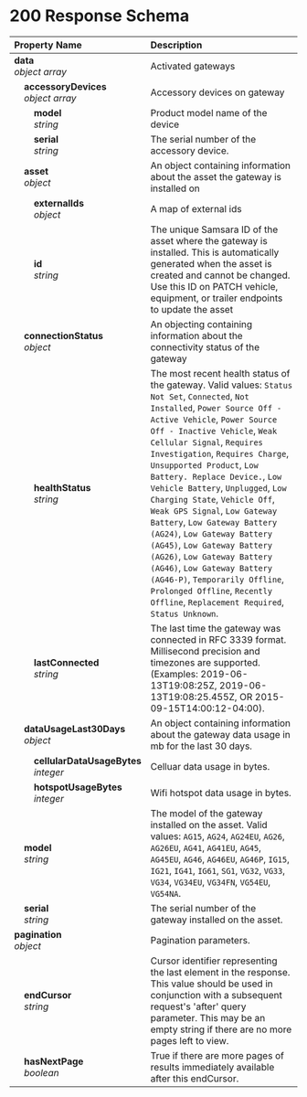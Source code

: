 # 200 Response Schema
| Property Name | Description |
| :------------ | :---------- |
| **data**<br/>_object array_ | Activated gateways |
| **&nbsp;&nbsp;&nbsp;&nbsp;accessoryDevices**<br/>_&nbsp;&nbsp;&nbsp;&nbsp;object array_ | Accessory devices on gateway |
| **&nbsp;&nbsp;&nbsp;&nbsp;&nbsp;&nbsp;&nbsp;&nbsp;model**<br/>_&nbsp;&nbsp;&nbsp;&nbsp;&nbsp;&nbsp;&nbsp;&nbsp;string_ | Product model name of the device |
| **&nbsp;&nbsp;&nbsp;&nbsp;&nbsp;&nbsp;&nbsp;&nbsp;serial**<br/>_&nbsp;&nbsp;&nbsp;&nbsp;&nbsp;&nbsp;&nbsp;&nbsp;string_ | The serial number of the accessory device. |
| **&nbsp;&nbsp;&nbsp;&nbsp;asset**<br/>_&nbsp;&nbsp;&nbsp;&nbsp;object_ | An object containing information about the asset the gateway is installed on |
| **&nbsp;&nbsp;&nbsp;&nbsp;&nbsp;&nbsp;&nbsp;&nbsp;externalIds**<br/>_&nbsp;&nbsp;&nbsp;&nbsp;&nbsp;&nbsp;&nbsp;&nbsp;object_ | A map of external ids |
| **&nbsp;&nbsp;&nbsp;&nbsp;&nbsp;&nbsp;&nbsp;&nbsp;id**<br/>_&nbsp;&nbsp;&nbsp;&nbsp;&nbsp;&nbsp;&nbsp;&nbsp;string_ | The unique Samsara ID of the asset where the gateway is installed. This is automatically generated when the asset is created and cannot be changed. Use this ID on PATCH vehicle, equipment, or trailer endpoints to update the asset |
| **&nbsp;&nbsp;&nbsp;&nbsp;connectionStatus**<br/>_&nbsp;&nbsp;&nbsp;&nbsp;object_ | An objecting containing information about the connectivity status of the gateway |
| **&nbsp;&nbsp;&nbsp;&nbsp;&nbsp;&nbsp;&nbsp;&nbsp;healthStatus**<br/>_&nbsp;&nbsp;&nbsp;&nbsp;&nbsp;&nbsp;&nbsp;&nbsp;string_ | The most recent health status of the gateway. Valid values: `Status Not Set`, `Connected`, `Not Installed`, `Power Source Off - Active Vehicle`, `Power Source Off - Inactive Vehicle`, `Weak Cellular Signal`, `Requires Investigation`, `Requires Charge`, `Unsupported Product`, `Low Battery. Replace Device.`, `Low Vehicle Battery`, `Unplugged`, `Low Charging State`, `Vehicle Off`, `Weak GPS Signal`, `Low Gateway Battery`, `Low Gateway Battery (AG24)`, `Low Gateway Battery (AG45)`, `Low Gateway Battery (AG26)`, `Low Gateway Battery (AG46)`, `Low Gateway Battery (AG46-P)`, `Temporarily Offline`, `Prolonged Offline`, `Recently Offline`, `Replacement Required`, `Status Unknown`. |
| **&nbsp;&nbsp;&nbsp;&nbsp;&nbsp;&nbsp;&nbsp;&nbsp;lastConnected**<br/>_&nbsp;&nbsp;&nbsp;&nbsp;&nbsp;&nbsp;&nbsp;&nbsp;string_ | The last time the gateway was connected in RFC 3339 format. Millisecond precision and timezones are supported. (Examples: 2019-06-13T19:08:25Z, 2019-06-13T19:08:25.455Z, OR 2015-09-15T14:00:12-04:00). |
| **&nbsp;&nbsp;&nbsp;&nbsp;dataUsageLast30Days**<br/>_&nbsp;&nbsp;&nbsp;&nbsp;object_ | An object containing information about the gateway data usage in mb for the last 30 days. |
| **&nbsp;&nbsp;&nbsp;&nbsp;&nbsp;&nbsp;&nbsp;&nbsp;cellularDataUsageBytes**<br/>_&nbsp;&nbsp;&nbsp;&nbsp;&nbsp;&nbsp;&nbsp;&nbsp;integer_ | Celluar data usage in bytes. |
| **&nbsp;&nbsp;&nbsp;&nbsp;&nbsp;&nbsp;&nbsp;&nbsp;hotspotUsageBytes**<br/>_&nbsp;&nbsp;&nbsp;&nbsp;&nbsp;&nbsp;&nbsp;&nbsp;integer_ | Wifi hotspot data usage in bytes. |
| **&nbsp;&nbsp;&nbsp;&nbsp;model**<br/>_&nbsp;&nbsp;&nbsp;&nbsp;string_ | The model of the gateway installed on the asset. Valid values: `AG15`, `AG24`, `AG24EU`, `AG26`, `AG26EU`, `AG41`, `AG41EU`, `AG45`, `AG45EU`, `AG46`, `AG46EU`, `AG46P`, `IG15`, `IG21`, `IG41`, `IG61`, `SG1`, `VG32`, `VG33`, `VG34`, `VG34EU`, `VG34FN`, `VG54EU`, `VG54NA`. |
| **&nbsp;&nbsp;&nbsp;&nbsp;serial**<br/>_&nbsp;&nbsp;&nbsp;&nbsp;string_ | The serial number of the gateway installed on the asset. |
| **pagination**<br/>_object_ | Pagination parameters. |
| **&nbsp;&nbsp;&nbsp;&nbsp;endCursor**<br/>_&nbsp;&nbsp;&nbsp;&nbsp;string_ | Cursor identifier representing the last element in the response. This value should be used in conjunction with a subsequent request's 'after' query parameter. This may be an empty string if there are no more pages left to view. |
| **&nbsp;&nbsp;&nbsp;&nbsp;hasNextPage**<br/>_&nbsp;&nbsp;&nbsp;&nbsp;boolean_ | True if there are more pages of results immediately available after this endCursor. |
